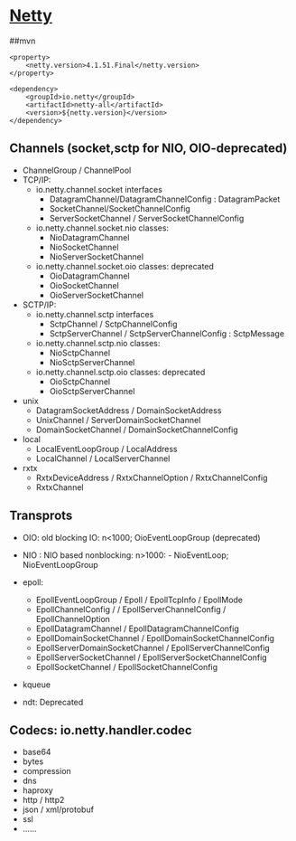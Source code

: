 # [Netty](https://netty.io/)

##mvn
```
<property>
    <netty.version>4.1.51.Final</netty.version>
</property>

<dependency>
    <groupId>io.netty</groupId>
    <artifactId>netty-all</artifactId>
    <version>${netty.version}</version>
</dependency>
```

## Channels (socket,sctp for NIO, OIO-deprecated)
- ChannelGroup / ChannelPool
- TCP/IP: 
    - io.netty.channel.socket interfaces
        - DatagramChannel/DatagramChannelConfig : DatagramPacket
        - SocketChannel/SocketChannelConfig
        - ServerSocketChannel / ServerSocketChannelConfig
    - io.netty.channel.socket.nio classes:
         - NioDatagramChannel
         - NioSocketChannel
         - NioServerSocketChannel
    - io.netty.channel.socket.oio classes: deprecated
         - OioDatagramChannel
         - OioSocketChannel
         - OioServerSocketChannel
- SCTP/IP:
    - io.netty.channel.sctp interfaces
         - SctpChannel / SctpChannelConfig
         - SctpServerChannel / SctpServerChannelConfig : SctpMessage
    - io.netty.channel.sctp.nio classes:
         - NioSctpChannel
         - NioSctpServerChannel
    - io.netty.channel.sctp.oio classes: deprecated
         - OioSctpChannel
         - OioSctpServerChannel
- unix
    - DatagramSocketAddress / DomainSocketAddress
    - UnixChannel / ServerDomainSocketChannel
    - DomainSocketChannel / DomainSocketChannelConfig
- local
    - LocalEventLoopGroup / LocalAddress
    - LocalChannel / LocalServerChannel
- rxtx
    - RxtxDeviceAddress / RxtxChannelOption<T> / RxtxChannelConfig
    - RxtxChannel

## Transprots
- OIO: old blocking IO: n<1000; OioEventLoopGroup (deprecated)
- NIO : NIO based nonblocking: n>1000: 
      - NioEventLoop; NioEventLoopGroup
- epoll: 
    - EpollEventLoopGroup / Epoll / EpollTcpInfo / EpollMode	 
    - EpollChannelConfig / / EpollServerChannelConfig / EpollChannelOption<T>	
    - EpollDatagramChannel / EpollDatagramChannelConfig 	 
    - EpollDomainSocketChannel / EpollDomainSocketChannelConfig  
    - EpollServerDomainSocketChannel / EpollServerChannelConfig  
    - EpollServerSocketChannel / EpollServerSocketChannelConfig       
    - EpollSocketChannel / EpollSocketChannelConfig        
- kqueue

- ndt: Deprecated 

## Codecs:  io.netty.handler.codec
- base64
- bytes
- compression
- dns
- haproxy
- http / http2
- json / xml/protobuf
- ssl
- ......

